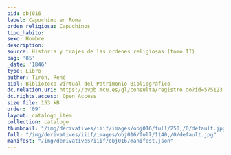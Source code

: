 ```yaml
---
pid: obj016
label: Capuchino en Roma
orden_religiosa: Capuchinos
tipo_habito: 
sexo: Hombre
description: 
source: Historia y trajes de las ordenes religiosas (tomo II)
pag: '85'
_date: '1846'
type: Libro
author: Tirón, René
bibl: Biblioteca Virtual del Patrimonio Bibliográfico
dc.relation.uri: https://bvpb.mcu.es/gl/consulta/registro.do?id=575123
dc.rights.acceso: Open Access
size.file: 153 kB
order: '09'
layout: catalogo_item
collection: catalogo
thumbnail: "/img/derivatives/iiif/images/obj016/full/250,/0/default.jpg"
full: "/img/derivatives/iiif/images/obj016/full/1140,/0/default.jpg"
manifest: "/img/derivatives/iiif/obj016/manifest.json"
---
```

